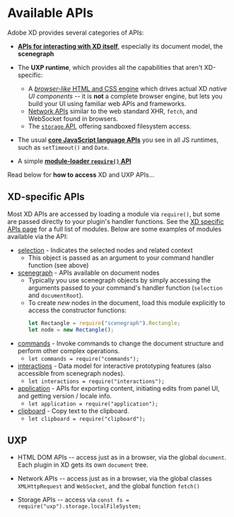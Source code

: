 # Available APIs

Adobe XD provides several categories of APIs:

- **[APIs for interacting with XD itself](#xd-specific-apis)**, especially its document model, the **scenegraph**

- The **UXP runtime**, which provides all the capabilities that aren't XD-specific:

  - A [_browser-like_ HTML and CSS engine](/develop/reference/uxp/ui-index) which drives actual XD _native UI components_ -- it is **not** a complete browser engine, but lets you build your UI using familiar web APIs and frameworks.
  - [Network APIs](/develop/reference/uxp/network-index/) similar to the web standard XHR, `fetch`, and WebSocket found in browsers.
  - The [`storage` API](/develop/reference/uxp/storage-index/), offering sandboxed filesystem access.

- The usual **[core JavaScript language APIs](/develop/plugin-development/javascript-and-xd/javascript-support)** you see in all JS runtimes, such as `setTimeout()` and `Date`.

- A simple **[module-loader `require()` API](/develop/plugin-development/javascript-and-xd/javascript-support/#can-i-use-require)**

Read below for **how to access** XD and UXP APIs...

## XD-specific APIs

Most XD APIs are accessed by loading a module via `require()`, but some are passed directly to your plugin's handler functions. See the [XD specific APIs page](/develop/reference/xd-index) for a full list of modules. Below are some examples of modules available via the API:

- [selection](/develop/reference/selection/) - Indicates the selected nodes and related context
  - This object is passed as an argument to your command handler function (see above)
- [scenegraph](/develop/reference/scenegraph/) - APIs available on document nodes
  - Typically you use scenegraph objects by simply accessing the arguments passed to your command's handler function
    (`selection` and `documentRoot`).
  - To create _new_ nodes in the document, load this module explicitly to access the constructor functions:
    ```js
    let Rectangle = require("scenegraph").Rectangle;
    let node = new Rectangle();
    ```
- [commands](/develop/reference/commands/) - Invoke commands to change the document structure and perform other complex operations.
  - `let commands = require("commands");`
- [interactions](/develop/reference/interactions/) - Data model for interactive prototyping features (also accessible from scenegraph nodes).
  - `let interactions = require("interactions");`
- [application](/develop/reference/application/) - APIs for exporting content, initiating edits from panel UI, and getting version / locale info.
  - `let application = require("application");`
- [clipboard](/develop/reference/clipboard/) - Copy text to the clipboard.
  - `let clipboard = require("clipboard");`

## UXP

- HTML DOM APIs -- access just as in a browser, via the global `document`. Each plugin in XD gets its own `document` tree.

- Network APIs -- access just as in a browser, via the global classes `XMLHttpRequest` and `WebSocket`, and the global function `fetch()`

- Storage APIs -- access via `const fs = require("uxp").storage.localFileSystem;`
